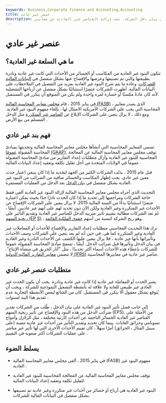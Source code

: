 ```yaml
---
keywords: Business,Corporate Finance and Accounting,Accounting
title: عنصر غير عادي
description: العنصر غير العادي هو ربح أو خسارة من أحداث غير عادية تم تحديدها مسبقًا في بيان دخل الشركة. تمت إزالة العناصر غير العادية من معايير GAAP اعتبارًا من عام 2015.
---
```


# عنصر غير عادي
## ما هي السلعة غير العادية؟

تتكون البنود غير العادية من المكاسب أو الخسائر من الأحداث التي كانت غير عادية ونادرة بطبيعتها والتي تم تصنيفها وعرضها والإفصاح عنها بشكل منفصل في [البيانات المالية للشركات](/financial-statements). وعادة ما يتم شرح البنود غير العادية بمزيد من التفصيل في الملاحظات على البيانات المالية. أظهرت الشركات عنصرًا استثنائيًا بشكل منفصل عن أرباحها التشغيلية لأنه كان عادةً مكسبًا أو خسارة لمرة واحدة ولم يكن من المتوقع أن يتكرر في المستقبل.

في يناير 2015 ، قام [مجلس معايير المحاسبة المالية (FASB)](/fasb) ، الذي يصدر معايير المحاسبة التي يجب على الشركات الأمريكية الامتثال لها ، بإلغاء مفهوم البنود غير العادية. ومع ذلك ، لا يزال يتعين على الشركات الإبلاغ عن [العناصر غير المتكررة](/nonrecurring-gain-or-loss) مثل الدخل المستلم من بيع الأرض .

## فهم بند غير عادي

تسمى المعايير المحاسبية التي أنشأها مجلس معايير المحاسبة المالية وتحديثها بمبادئ المحاسبة المقبولة [عمومًا](/gaap) [(GAAP)](/gaap). توقف مجلس معايير المحاسبة المالية عن المعالجة المحاسبية للبنود غير العادية وأزال متطلبات إعداد التقارير من مبادئ المحاسبة المقبولة عموماً في الولايات المتحدة من أجل تقليل تكلفة وتعقيد إعداد البيانات المالية .

قبل عام 2015 ، بذلت الشركات الكثير من الجهد لتحديد ما إذا كان ينبغي اعتبار حدث معين غير عادي. يجب إظهار المكاسب والخسائر صافية من الضرائب من البنود غير العادية بشكل منفصل في [بيان الدخل](/incomestatement) بعد الدخل من العمليات المستمرة.

التحديث الذي أجراه مجلس معايير المحاسبة المالية لإزالة البنود غير العادية ألغى فقط حاجة الشركات ومراجعيها إلى تحديد ما إذا كان الحدث نادرًا جدًا بحيث يمكن اعتباره عنصرًا استثنائيًا بدءًا من السنة المالية 2015. لا يزال يتعين على الشركات الإفصاح عن الأحداث غير المتكررة وغير العادية ولكن الآن دون تحديد لهم على أنهم غير عاديين. أيضًا ، لم تعد الشركات مطالبة بتقييم تأثير ضريبة الدخل للعناصر غير العادية وتقديم التأثير على [ربحية السهم (EP](/eps) [S)](/eps) ، وهو ربح الشركة كنسبة من أسهم [حقوق الملكية القائمة](/equity).

ترك هذا التحديث المحاسبي متطلبات إعداد التقارير والإفصاح للأحداث أو المعاملات غير العادية وغير المتكررة كما هي. في حين أنه لم يعد يتعين على الشركات وصف الأحداث وتأثيراتها بأنها غير عادية ، فلا يزال يتعين عليها الكشف عن الأحداث النادرة وغير العادية في بيان الدخل وتأثيرها قبل ضرائب الدخل. أيضًا ، تسمح مبادئ المحاسبة المقبولة عموماً للشركات بإعطاء هذه الأحداث أسماء أكثر تحديدًا ، مثل "آثار الحريق في منشأة الإنتاج". لا تتضمن [معايير التقارير المالية الدولية (IFRS)](/ifrs) عناصر غير عادية في معاييرها المحاسبية.

## متطلبات عنصر غير عادي

يعتبر الحدث أو المعاملة غير عادية إذا كانت غير عادية ونادرة. يجب أن يكون الحدث غير العادي غير طبيعي للغاية ولا علاقة له بأنشطة التشغيل النموذجية للشركة ، ويجب أن يُتوقع بشكل معقول ألا يتكرر في المستقبل. كان من الشائع لبعض الأنشطة التجارية عدم تقديم هذا البند لسنوات .

إلى جانب فصل تأثير البنود غير العادية على بيان الدخل ، طُلب من الشركات تقدير ضرائب الدخل من هذه البنود والإفصاح عن تأثير ربحية السهم (EPS). من الأمثلة على العناصر غير العادية الخسائر الناجمة عن أحداث كارثية مختلفة ، مثل الزلازل وأمواج تسونامي وحرائق الغابات. بينما كان تحديد وتقدير التأثير من أحداث غير عادية معينة (على سبيل المثال ، الحرائق) أمرًا سهلاً ، كان تقييم الأحداث الأخرى التي لها تأثير غير مباشر على عمليات الشركات أكثر صعوبة في التقييم .

## يسلط الضوء

- في يناير 2015 ، ألغى مجلس معايير المحاسبة المالية (FASB) مفهوم البنود غير العادية .

- توقف مجلس معايير المحاسبة المالية عن المعالجة المحاسبية للبنود غير العادية لتقليل تكلفة وتعقيد إعداد البيانات المالية.

- البنود غير العادية هي أرباح أو خسائر من أحداث غير متكررة وغير عادية تم تصنيفها بشكل منفصل في البيانات المالية للشركات.

